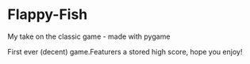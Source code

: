 # Flappy-Fish
My take on the classic game - made with pygame

First ever (decent) game.Featurers a stored high score, hope you enjoy!
